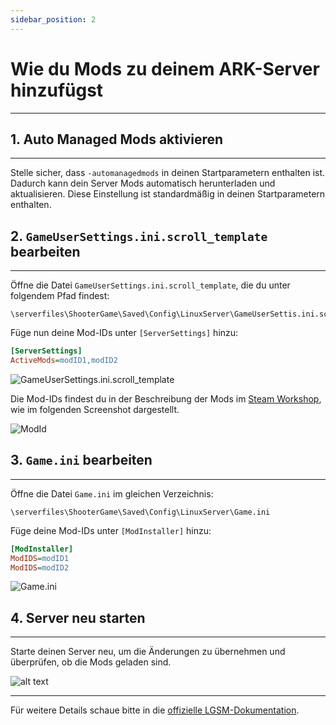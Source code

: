 ```yaml
---
sidebar_position: 2
---
```


# Wie du Mods zu deinem ARK-Server hinzufügst

---

## 1. Auto Managed Mods aktivieren
---

Stelle sicher, dass `-automanagedmods` in deinen Startparametern enthalten ist. Dadurch kann dein Server Mods automatisch herunterladen und aktualisieren. Diese Einstellung ist standardmäßig in deinen Startparametern enthalten.

## 2. `GameUserSettings.ini.scroll_template` bearbeiten
---

Öffne die Datei `GameUserSettings.ini.scroll_template`, die du unter folgendem Pfad findest:
```plaintext
\serverfiles\ShooterGame\Saved\Config\LinuxServer\GameUserSettis.ini.scroll_template
``` 

Füge nun deine Mod-IDs unter `[ServerSettings]` hinzu:

```ini
[ServerSettings]
ActiveMods=modID1,modID2
``` 
![GameUserSettings.ini.scroll_template](/img/ark/serversettings.png)

Die Mod-IDs findest du in der Beschreibung der Mods im [Steam Workshop](https://steamcommunity.com/app/346110/workshop/), wie im folgenden Screenshot dargestellt.

![ModId](/img/ark/modid.png)

## 3. `Game.ini` bearbeiten
---
Öffne die Datei `Game.ini` im gleichen Verzeichnis:

```plaintext
\serverfiles\ShooterGame\Saved\Config\LinuxServer\Game.ini
```
Füge deine Mod-IDs unter `[ModInstaller]` hinzu:

```ini
[ModInstaller]
ModIDS=modID1
ModIDS=modID2
```
![Game.ini](/img/ark/gameini.png)

## 4. Server neu starten
---
Starte deinen Server neu, um die Änderungen zu übernehmen und überprüfen, ob die Mods geladen sind.

![alt text](/img/ark/checkmods.png)

---
Für weitere Details schaue bitte in die [offizielle LGSM-Dokumentation](https://docs.linuxgsm.com/game-servers/ark-survival-evolved#adding-mods).

